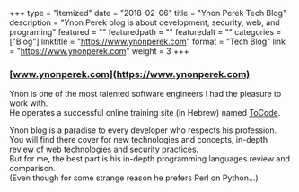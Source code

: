 +++
type = "itemized"
date = "2018-02-06"
title = "Ynon Perek Tech Blog"
description = "Ynon Perek blog is about development, security, web, and programing"
featured = ""
featuredpath = ""
featuredalt = ""
categories = ["Blog"]
linktitle = "https://www.ynonperek.com"
format = "Tech Blog"
link = "https://www.ynonperek.com"
weight = 3
+++

### [www.ynonperek.com](https://www.ynonperek.com)

Ynon is one of the most talented software engineers I had the pleasure to work with.  
He operates a successful online training site (in Hebrew) named [ToCode](https://tocode.co.il).  
  
Ynon blog is a paradise to every developer who respects his profession. You will find there cover for new technologies and concepts, in-depth review of web technologies and security practices.  
But for me, the best part is his in-depth programming languages review and comparison.  
(Even though for some strange reason he prefers Perl on Python...)

